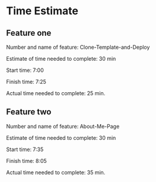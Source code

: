 # Time Estimate

## Feature one

Number and name of feature: Clone-Template-and-Deploy

Estimate of time needed to complete: 30 min

Start time: 7:00

Finish time: 7:25

Actual time needed to complete: 25 min.

## Feature two

Number and name of feature: About-Me-Page

Estimate of time needed to complete: 30 min

Start time: 7:35

Finish time: 8:05

Actual time needed to complete: 35 min.
